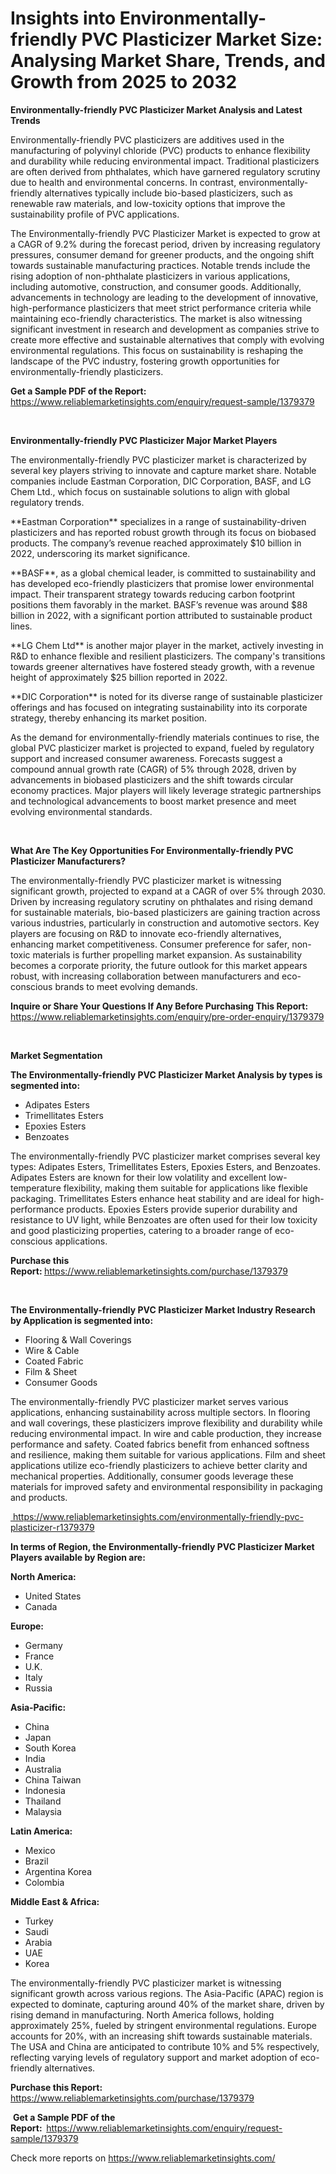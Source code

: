 <p><h1>Insights into Environmentally-friendly PVC Plasticizer Market Size: Analysing Market Share, Trends, and Growth from 2025 to 2032</h1></p><p><strong>Environmentally-friendly PVC Plasticizer Market Analysis and Latest Trends</strong></p>
<p><p>Environmentally-friendly PVC plasticizers are additives used in the manufacturing of polyvinyl chloride (PVC) products to enhance flexibility and durability while reducing environmental impact. Traditional plasticizers are often derived from phthalates, which have garnered regulatory scrutiny due to health and environmental concerns. In contrast, environmentally-friendly alternatives typically include bio-based plasticizers, such as renewable raw materials, and low-toxicity options that improve the sustainability profile of PVC applications.</p><p>The Environmentally-friendly PVC Plasticizer Market is expected to grow at a CAGR of 9.2% during the forecast period, driven by increasing regulatory pressures, consumer demand for greener products, and the ongoing shift towards sustainable manufacturing practices. Notable trends include the rising adoption of non-phthalate plasticizers in various applications, including automotive, construction, and consumer goods. Additionally, advancements in technology are leading to the development of innovative, high-performance plasticizers that meet strict performance criteria while maintaining eco-friendly characteristics. The market is also witnessing significant investment in research and development as companies strive to create more effective and sustainable alternatives that comply with evolving environmental regulations. This focus on sustainability is reshaping the landscape of the PVC industry, fostering growth opportunities for environmentally-friendly plasticizers.</p></p>
<p><strong>Get a Sample PDF of the Report:&nbsp;</strong> <a href="https://www.reliablemarketinsights.com/enquiry/request-sample/1379379?utm_campaign=1894&utm_medium=2&utm_source=Github&utm_content=ia&utm_term=01022025&utm_id=environmentally-friendly-pvc-plasticizer">https://www.reliablemarketinsights.com/enquiry/request-sample/1379379</a></p>
<p>&nbsp;</p>
<p><strong>Environmentally-friendly PVC Plasticizer Major Market Players</strong></p>
<p><p>The environmentally-friendly PVC plasticizer market is characterized by several key players striving to innovate and capture market share. Notable companies include Eastman Corporation, DIC Corporation, BASF, and LG Chem Ltd., which focus on sustainable solutions to align with global regulatory trends.</p><p>**Eastman Corporation** specializes in a range of sustainability-driven plasticizers and has reported robust growth through its focus on biobased products. The company’s revenue reached approximately $10 billion in 2022, underscoring its market significance.</p><p>**BASF**, as a global chemical leader, is committed to sustainability and has developed eco-friendly plasticizers that promise lower environmental impact. Their transparent strategy towards reducing carbon footprint positions them favorably in the market. BASF’s revenue was around $88 billion in 2022, with a significant portion attributed to sustainable product lines.</p><p>**LG Chem Ltd** is another major player in the market, actively investing in R&D to enhance flexible and resilient plasticizers. The company's transitions towards greener alternatives have fostered steady growth, with a revenue height of approximately $25 billion reported in 2022.</p><p>**DIC Corporation** is noted for its diverse range of sustainable plasticizer offerings and has focused on integrating sustainability into its corporate strategy, thereby enhancing its market position.</p><p>As the demand for environmentally-friendly materials continues to rise, the global PVC plasticizer market is projected to expand, fueled by regulatory support and increased consumer awareness. Forecasts suggest a compound annual growth rate (CAGR) of 5% through 2028, driven by advancements in biobased plasticizers and the shift towards circular economy practices. Major players will likely leverage strategic partnerships and technological advancements to boost market presence and meet evolving environmental standards.</p></p>
<p>&nbsp;</p>
<p><strong>What Are The Key Opportunities For Environmentally-friendly PVC Plasticizer Manufacturers?</strong></p>
<p><p>The environmentally-friendly PVC plasticizer market is witnessing significant growth, projected to expand at a CAGR of over 5% through 2030. Driven by increasing regulatory scrutiny on phthalates and rising demand for sustainable materials, bio-based plasticizers are gaining traction across various industries, particularly in construction and automotive sectors. Key players are focusing on R&D to innovate eco-friendly alternatives, enhancing market competitiveness. Consumer preference for safer, non-toxic materials is further propelling market expansion. As sustainability becomes a corporate priority, the future outlook for this market appears robust, with increasing collaboration between manufacturers and eco-conscious brands to meet evolving demands.</p></p>
<p><strong>Inquire or Share Your Questions If Any Before Purchasing This Report:</strong> <a href="https://www.reliablemarketinsights.com/enquiry/pre-order-enquiry/1379379?utm_campaign=1894&utm_medium=2&utm_source=Github&utm_content=ia&utm_term=01022025&utm_id=environmentally-friendly-pvc-plasticizer">https://www.reliablemarketinsights.com/enquiry/pre-order-enquiry/1379379</a></p>
<p>&nbsp;</p>
<p><strong>Market Segmentation</strong></p>
<p><strong>The Environmentally-friendly PVC Plasticizer Market Analysis by types is segmented into:</strong></p>
<p><ul><li>Adipates Esters</li><li>Trimellitates Esters</li><li>Epoxies Esters</li><li>Benzoates</li></ul></p>
<p><p>The environmentally-friendly PVC plasticizer market comprises several key types: Adipates Esters, Trimellitates Esters, Epoxies Esters, and Benzoates. Adipates Esters are known for their low volatility and excellent low-temperature flexibility, making them suitable for applications like flexible packaging. Trimellitates Esters enhance heat stability and are ideal for high-performance products. Epoxies Esters provide superior durability and resistance to UV light, while Benzoates are often used for their low toxicity and good plasticizing properties, catering to a broader range of eco-conscious applications.</p></p>
<p><strong>Purchase this Report:&nbsp;</strong><a href="https://www.reliablemarketinsights.com/purchase/1379379?utm_campaign=1894&utm_medium=2&utm_source=Github&utm_content=ia&utm_term=01022025&utm_id=environmentally-friendly-pvc-plasticizer">https://www.reliablemarketinsights.com/purchase/1379379</a></p>
<p>&nbsp;</p>
<p><strong>The Environmentally-friendly PVC Plasticizer Market Industry Research by Application is segmented into:</strong></p>
<p><ul><li>Flooring & Wall Coverings</li><li>Wire & Cable</li><li>Coated Fabric</li><li>Film & Sheet</li><li>Consumer Goods</li></ul></p>
<p><p>The environmentally-friendly PVC plasticizer market serves various applications, enhancing sustainability across multiple sectors. In flooring and wall coverings, these plasticizers improve flexibility and durability while reducing environmental impact. In wire and cable production, they increase performance and safety. Coated fabrics benefit from enhanced softness and resilience, making them suitable for various applications. Film and sheet applications utilize eco-friendly plasticizers to achieve better clarity and mechanical properties. Additionally, consumer goods leverage these materials for improved safety and environmental responsibility in packaging and products.</p></p>
<p><a href="https://www.reliablemarketinsights.com/environmentally-friendly-pvc-plasticizer-r1379379?utm_campaign=1894&utm_medium=2&utm_source=Github&utm_content=ia&utm_term=01022025&utm_id=environmentally-friendly-pvc-plasticizer">&nbsp;https://www.reliablemarketinsights.com/environmentally-friendly-pvc-plasticizer-r1379379</a></p>
<p><strong>In terms of Region, the Environmentally-friendly PVC Plasticizer Market Players available by Region are:</strong></p>
<p>
    <p> <strong> North America: </strong>
        <ul>
            <li>United States</li>
            <li>Canada</li>
        </ul>
        </p> 
    <p> <strong> Europe: </strong>
        <ul>
            <li>Germany</li>
            <li>France</li>
            <li>U.K.</li>
            <li>Italy</li>
            <li>Russia</li>
        </ul>
        </p> 
    <p> <strong> Asia-Pacific: </strong>
        <ul>
            <li>China</li>
            <li>Japan</li>
            <li>South Korea</li>
            <li>India</li>
            <li>Australia</li>
            <li>China Taiwan</li>
            <li>Indonesia</li>
            <li>Thailand</li>
            <li>Malaysia</li>
        </ul>
        </p> 
    <p> <strong> Latin America: </strong>
        <ul>
            <li>Mexico</li>
            <li>Brazil</li>
            <li>Argentina Korea</li>
            <li>Colombia</li>
        </ul>
        </p> 
    <p> <strong> Middle East & Africa: </strong>
        <ul>
            <li>Turkey</li>
            <li>Saudi</li>
            <li>Arabia</li>
            <li>UAE</li>
            <li>Korea</li>
        </ul>
    </p>
    </p>
<p><p>The environmentally-friendly PVC plasticizer market is witnessing significant growth across various regions. The Asia-Pacific (APAC) region is expected to dominate, capturing around 40% of the market share, driven by rising demand in manufacturing. North America follows, holding approximately 25%, fueled by stringent environmental regulations. Europe accounts for 20%, with an increasing shift towards sustainable materials. The USA and China are anticipated to contribute 10% and 5% respectively, reflecting varying levels of regulatory support and market adoption of eco-friendly alternatives.</p></p>
<p><strong>Purchase this Report: </strong><a href="https://www.reliablemarketinsights.com/purchase/1379379?utm_campaign=1894&utm_medium=2&utm_source=Github&utm_content=ia&utm_term=01022025&utm_id=environmentally-friendly-pvc-plasticizer">https://www.reliablemarketinsights.com/purchase/1379379</a></p>
<p>&nbsp;<strong>Get a Sample PDF of the Report:&nbsp;&nbsp;</strong><a href="https://www.reliablemarketinsights.com/enquiry/request-sample/1379379?utm_campaign=1894&utm_medium=2&utm_source=Github&utm_content=ia&utm_term=01022025&utm_id=environmentally-friendly-pvc-plasticizer">https://www.reliablemarketinsights.com/enquiry/request-sample/1379379</a></p>
<p><strong></strong></p>
<p>Check more reports on <a href="https://www.reliablemarketinsights.com/?utm_campaign=1894&utm_medium=2&utm_source=Github&utm_content=ia&utm_term=01022025&utm_id=environmentally-friendly-pvc-plasticizer">https://www.reliablemarketinsights.com/</a></p>